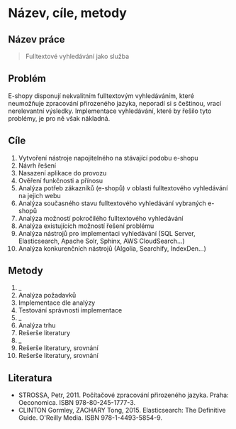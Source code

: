 # Název, cíle, metody

## Název práce

> Fulltextové vyhledávání jako služba


## Problém

E-shopy disponují nekvalitním fulltextovým vyhledáváním, které neumožňuje zpracování přirozeného jazyka, neporadí si s češtinou, vrací nerelevantní výsledky. Implementace vyhledávání, které by řešilo tyto problémy, je pro ně však nákladná.


## Cíle

1. Vytvoření nástroje napojitelného na stávající podobu e-shopu
  1. Návrh řešení
  2. Nasazení aplikace do provozu
  3. Ověření funkčnosti a přínosu
2. Analýza potřeb zákazníků (e-shopů) v oblasti fulltextového vyhledávání na jejich webu
  1. Analýza současného stavu fulltextového vyhledávání vybraných e-shopů
  2. Analýza možností pokročilého fulltextového vyhledávání
3. Analýza existujících možností řešení problému
  1. Analýza nástrojů pro implementaci vyhledávání (SQL Server, Elasticsearch, Apache Solr, Sphinx, AWS CloudSearch...)
  2. Analýza konkurenčních nástrojů (Algolia, Searchify, IndexDen...)


## Metody

1. _
  1. Analýza požadavků
  2. Implementace dle analýzy
  3. Testování správnosti implementace
2. _
  1. Analýza trhu
  2. Rešerše literatury
3. _
  1. Rešerše literatury, srovnání
  2. Rešerše literatury, srovnání


## Literatura

- STROSSA, Petr, 2011. Počítačové zpracování přirozeného jazyka. Praha: Oeconomica. ISBN 978-80-245-1777-3.
- CLINTON Gormley, ZACHARY Tong, 2015. Elasticsearch: The Definitive Guide. O'Reilly Media. ISBN 978-1-4493-5854-9.

